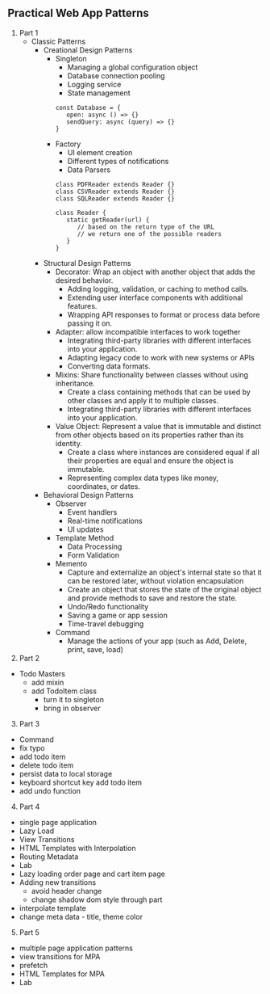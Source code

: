 ## Practical Web App Patterns
1. Part 1
   - Classic Patterns
     - Creational Design Patterns
       - Singleton
         - Managing a global configuration object
         - Database connection pooling
         - Logging service
         - State management
         ```
         const Database = {
            open: async () => {}
            sendQuery: async (query) => {}
         }
         ```
       - Factory
         - UI element creation
         - Different types of notifications
         - Data Parsers
         ```
         class PDFReader extends Reader {}
         class CSVReader extends Reader {}
         class SQLReader extends Reader {}

         class Reader {
            static getReader(url) {
               // based on the return type of the URL
               // we return one of the possible readers
            }
         }
         ```
     - Structural Design Patterns
       - Decorator: Wrap an object with another object that adds the desired behavior.
         - Adding logging, validation, or caching to method calls.
         - Extending user interface components with additional features.
         - Wrapping API responses to format or process data before passing it on.
       - Adapter: allow incompatible interfaces to work together
         - Integrating third-party libraries with different interfaces into your application.
         - Adapting legacy code to work with new systems or APIs
         - Converting data formats.
       - Mixins: Share functionality between classes without using inheritance.
         - Create a class containing methods that can be used by other classes and apply it to multiple classes.
         - Integrating third-party libraries with different interfaces into your application.
       - Value Object: Represent a value that is immutable and distinct from other objects based on its properties rather than its identity.
         - Create a class where instances are considered equal if all their properties are equal and ensure the object is immutable.
         - Representing complex data types like money, coordinates, or dates.
     - Behavioral Design Patterns
       - Observer
         - Event handlers
         - Real-time notifications
         - UI updates
       - Template Method
         - Data Processing
         - Form Validation
       - Memento
         - Capture and externalize an object's internal state so that it can be restored later, without violation encapsulation
         - Create an object that stores the state of the original object and provide methods to save and restore the state.
         - Undo/Redo functionality
         - Saving a game or app session
         - Time-travel debugging
       - Command
         - Manage the actions of your app (such as Add, Delete, print, save, load)
2. Part 2
  - Todo Masters
    - add mixin
    - add TodoItem class
      - turn it to singleton
      - bring in observer
3. Part 3
  - Command
  - fix typo
  - add todo item
  - delete todo item
  - persist data to local storage
  - keyboard shortcut key add todo item
  - add undo function
4. Part 4
  - single page application
  - Lazy Load
  - View Transitions
  - HTML Templates with Interpolation
  - Routing Metadata
  - Lab 
   - Lazy loading order page and cart item page
   - Adding new transitions
     - avoid header change
     - change shadow dom style through part
   - interpolate template
   - change meta data - title, theme color
5. Part 5
  - multiple page application patterns
  - view transitions for MPA
  - prefetch
  - HTML Templates for MPA
  - Lab
  
